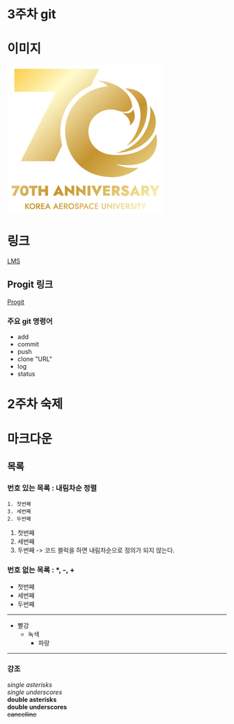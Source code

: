# 3주차 git
# 이미지
![한국항공대학교](img/kau.png "한국항공대학교")

# 링크
[LMS](http://www.hangkong.ac.kr/web/index.do)

## Progit 링크
[Progit](https://github.com/SilverR0ck)

### 주요 git 명령어
- add
- commit
- push
- clone "URL"
- log
- status

# 2주차 숙제

# 마크다운  

## 목록

### 번호 있는 목록 : 내림차순 정렬
```
1. 첫번째
3. 세번째
2. 두번째    
```
1. 첫번째
3. 세번째
2. 두번째
-> 코드 블럭을 하면 내림차순으로 정의가 되지 않는다.

### 번호 없는 목록 : *, -, +   
- 첫번째    
- 세번째    
- 두번째 
----
* 빨강
   * 녹색
      * 파랑

<hr/>

### 강조
*single asterisks*    
_single underscores_    
**double asterisks**    
__double underscores__    
~~cancelline~~   





